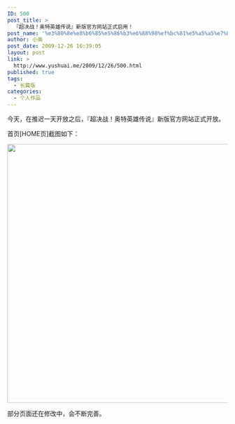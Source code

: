 ```yaml
---
ID: 500
post_title: >
  『超决战！奥特英雄传说』新版官方网站正式启用！
post_name: '%e3%80%8e%e8%b6%85%e5%86%b3%e6%88%98%ef%bc%81%e5%a5%a5%e7%89%b9%e8%8b%b1%e9%9b%84%e4%bc%a0%e8%af%b4%e3%80%8f%e6%96%b0%e7%89%88%e5%ae%98%e6%96%b9%e7%bd%91%e7%ab%99%e6%ad%a3%e5%bc%8f%e5%90%af%e7%94%a8'
author: 小奥
post_date: 2009-12-26 16:39:05
layout: post
link: >
  http://www.yushuai.me/2009/12/26/500.html
published: true
tags:
  - 长篇版
categories:
  - 个人作品
---
```

今天，在推迟一天开放之后，『超决战！奥特英雄传说』新版官方网站正式开放。

首页[HOME页]截图如下：

<img src="https://dqhplhzz2008-1251830035.cos.ap-guangzhou.myqcloud.com/legend/images/123.jpg" alt="" width="987" height="593" />

部分页面还在修改中，会不断完善。